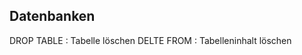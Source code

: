 [//]: # (2022-11-16.08:45)
[//]: # (HWR>DSINFO)
[//]: # (Datenbanken)

## Datenbanken

DROP TABLE : Tabelle löschen
DELTE FROM : Tabelleninhalt löschen